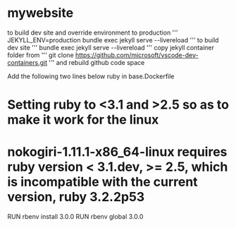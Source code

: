 # mywebsite
to build dev site and override environment to production
'''
JEKYLL_ENV=production bundle exec jekyll serve --livereload
'''
to build dev site 
'''
bundle exec jekyll serve --livereload
'''
copy jekyll container folder from
'''
git clone https://github.com/microsoft/vscode-dev-containers.git
'''
and rebuild github code space

Add the following two lines below ruby in base.Dockerfile
# Setting ruby to <3.1 and >2.5 so as to make it work for the linux 
# nokogiri-1.11.1-x86_64-linux requires ruby version < 3.1.dev, >= 2.5, which is incompatible with the current version, ruby 3.2.2p53
RUN rbenv install 3.0.0
RUN rbenv global 3.0.0